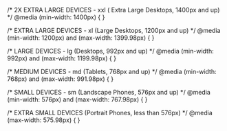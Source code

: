 /* 2X EXTRA LARGE DEVICES - xxl ( Extra Large Desktops, 1400px and up) */
@media (min-width: 1400px) {
}

/* EXTRA LARGE DEVICES - xl (Large Desktops, 1200px and up) */
@media (min-width: 1200px) and (max-width: 1399.98px) {
}

/* LARGE DEVICES - lg (Desktops, 992px and up) */
@media (min-width: 992px) and (max-width: 1199.98px) {
}

/* MEDIUM DEVICES - md (Tablets, 768px and up) */
@media (min-width: 768px) and (max-width: 991.98px) {
}

/* SMALL DEVICES - sm (Landscape Phones, 576px and up) */
@media (min-width: 576px) and (max-width: 767.98px) {
}

/* EXTRA SMALL DEVICES (Portrait Phones, less than 576px) */
@media (max-width: 575.98px) {
}
